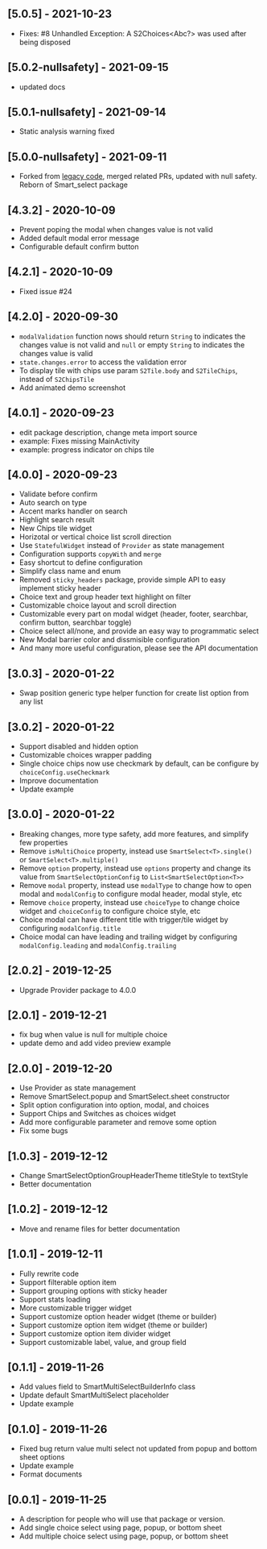 ## [5.0.5] - 2021-10-23

* Fixes: #8 Unhandled Exception: A S2Choices<Abc?> was used after being disposed

## [5.0.2-nullsafety] - 2021-09-15

* updated docs

## [5.0.1-nullsafety] - 2021-09-14

* Static analysis warning fixed

## [5.0.0-nullsafety] - 2021-09-11

* Forked from [legacy code](https://github.com/davigmacode/flutter_smart_select.git), merged related PRs, updated with null safety. Reborn of Smart_select package

## [4.3.2] - 2020-10-09

* Prevent poping the modal when changes value is not valid
* Added default modal error message
* Configurable default confirm button

## [4.2.1] - 2020-10-09

* Fixed issue #24

## [4.2.0] - 2020-09-30

* `modalValidation` function nows should return `String` to indicates the changes value is not valid and `null` or empty `String` to indicates the changes value is valid
* `state.changes.error` to access the validation error
* To display tile with chips use param `S2Tile.body` and `S2TileChips`, instead of `S2ChipsTile`
* Add animated demo screenshot

## [4.0.1] - 2020-09-23

* edit package description, change meta import source
* example: Fixes missing MainActivity
* example: progress indicator on chips tile

## [4.0.0] - 2020-09-23

* Validate before confirm
* Auto search on type
* Accent marks handler on search
* Highlight search result
* New Chips tile widget
* Horizotal or vertical choice list scroll direction
* Use `StatefulWidget` instead of `Provider` as state management
* Configuration supports `copyWith` and `merge`
* Easy shortcut to define configuration
* Simplify class name and enum
* Removed `sticky_headers` package, provide simple API to easy implement sticky header
* Choice text and group header text highlight on filter
* Customizable choice layout and scroll direction
* Customizable every part on modal widget (header, footer, searchbar, confirm button, searchbar toggle)
* Choice select all/none, and provide an easy way to programmatic select
* New Modal barrier color and dissmisible configuration
* And many more useful configuration, please see the API documentation


## [3.0.3] - 2020-01-22

* Swap position generic type helper function for create list option from any list

## [3.0.2] - 2020-01-22

* Support disabled and hidden option
* Customizable choices wrapper padding
* Single choice chips now use checkmark by default, can be configure by `choiceConfig.useCheckmark`
* Improve documentation
* Update example

## [3.0.0] - 2020-01-22

* Breaking changes, more type safety, add more features, and simplify few properties
* Remove `isMultiChoice` property, instead use `SmartSelect<T>.single()` or `SmartSelect<T>.multiple()`
* Remove `option` property, instead use `options` property and change its value from `SmartSelectOptionConfig` to `List<SmartSelectOption<T>>`
* Remove `modal` property, instead use `modalType` to change how to open modal and `modalConfig` to configure modal header, modal style, etc
* Remove `choice` property, instead use `choiceType` to change choice widget and `choiceConfig` to configure choice style, etc
* Choice modal can have different title with trigger/tile widget by configuring `modalConfig.title`
* Choice modal can have leading and trailing widget by configuring `modalConfig.leading` and `modalConfig.trailing`

## [2.0.2] - 2019-12-25

* Upgrade Provider package to 4.0.0

## [2.0.1] - 2019-12-21

* fix bug when value is null for multiple choice
* update demo and add video preview example

## [2.0.0] - 2019-12-20

* Use Provider as state management
* Remove SmartSelect.popup and SmartSelect.sheet constructor
* Split option configuration into option, modal, and choices
* Support Chips and Switches as choices widget
* Add more configurable parameter and remove some option
* Fix some bugs

## [1.0.3] - 2019-12-12

* Change SmartSelectOptionGroupHeaderTheme titleStyle to textStyle
* Better documentation

## [1.0.2] - 2019-12-12

* Move and rename files for better documentation

## [1.0.1] - 2019-12-11

* Fully rewrite code
* Support filterable option item
* Support grouping options with sticky header
* Support stats loading
* More customizable trigger widget
* Support customize option header widget (theme or builder)
* Support customize option item widget (theme or builder)
* Support customize option item divider widget
* Support customizable label, value, and group field

## [0.1.1] - 2019-11-26

* Add values field to SmartMultiSelectBuilderInfo class
* Update default SmartMultiSelect placeholder
* Update example

## [0.1.0] - 2019-11-26

* Fixed bug return value multi select not updated from popup and bottom sheet options
* Update example
* Format documents

## [0.0.1] - 2019-11-25

* A description for people who will use that package or version.
* Add single choice select using page, popup, or bottom sheet
* Add multiple choice select using page, popup, or bottom sheet